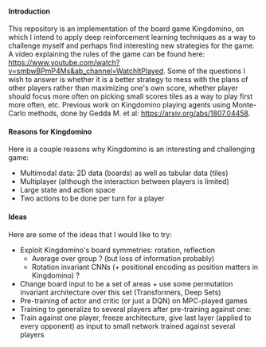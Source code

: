 #### Introduction

This repository is an implementation of the board game Kingdomino, on which I intend to apply deep reinforcement learning techniques as a way to challenge myself and perhaps find interesting new strategies for the game.
A video explaining the rules of the game can be found here: https://www.youtube.com/watch?v=smbwBPmP4Ms&ab_channel=WatchItPlayed.
Some of the questions I wish to answer is whether it is a better strategy to mess with the plans of other players rather than maximizing one's own score, whether player should focus more often on picking small scores tiles as a way to play first more often, etc.
Previous work on Kingdomino playing agents using Monte-Carlo methods, done by Gedda M. et al: https://arxiv.org/abs/1807.04458.

#### Reasons for Kingdomino

Here is a couple reasons why Kingdomino is an interesting and challenging game:

- Multimodal data: 2D data (boards) as well as tabular data (tiles)
- Multiplayer (although the interaction between players is limited)
- Large state and action space
- Two actions to be done per turn for a player

#### Ideas

Here are some of the ideas that I would like to try:

- Exploit Kingdomino's board symmetries: rotation, reflection
  - Average over group ? (but loss of information probably)
  - Rotation invariant CNNs (+ positional encoding as position matters in Kingdomino) ?
- Change board input to be a set of areas + use some permutation invariant architecture over this set (Transformers, Deep Sets)
- Pre-training of actor and critic (or just a DQN) on MPC-played games
- Training to generalize to several players after pre-training against one:
 - Train against one player, freeze architecture, give last layer (applied to every opponent) as input to small network trained against several players
